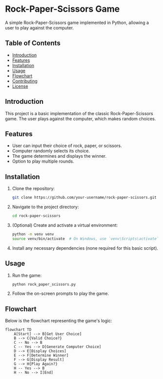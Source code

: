 # Rock-Paper-Scissors Game

A simple Rock-Paper-Scissors game implemented in Python, allowing a user to play against the computer.

## Table of Contents
- [Introduction](#introduction)
- [Features](#features)
- [Installation](#installation)
- [Usage](#usage)
- [Flowchart](#flowchart)
- [Contributing](#contributing)
- [License](#license)

## Introduction

This project is a basic implementation of the classic Rock-Paper-Scissors game. The user plays against the computer, which makes random choices.

## Features

- User can input their choice of rock, paper, or scissors.
- Computer randomly selects its choice.
- The game determines and displays the winner.
- Option to play multiple rounds.

## Installation

1. Clone the repository:

    ```bash
    git clone https://github.com/your-username/rock-paper-scissors.git
    ```

2. Navigate to the project directory:

    ```bash
    cd rock-paper-scissors
    ```

3. (Optional) Create and activate a virtual environment:

    ```bash
    python -m venv venv
    source venv/bin/activate  # On Windows, use `venv\Scripts\activate`
    ```

4. Install any necessary dependencies (none required for this basic script).

## Usage

1. Run the game:

    ```bash
    python rock_paper_scissors.py
    ```

2. Follow the on-screen prompts to play the game.

## Flowchart

Below is the flowchart representing the game's logic:

```mermaid
flowchart TD
    A[Start] --> B[Get User Choice]
    B --> C{Valid Choice?}
    C -- No --> B
    C -- Yes --> D[Generate Computer Choice]
    D --> E[Display Choices]
    E --> F[Determine Winner]
    F --> G[Display Result]
    G --> H{Play Again?}
    H -- Yes --> B
    H -- No --> I[End]


